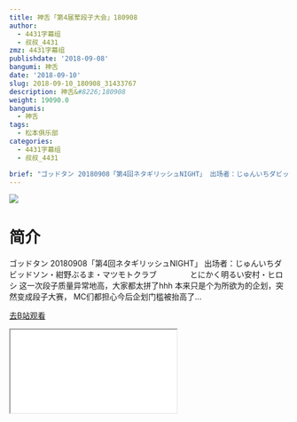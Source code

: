 ```yaml
---
title: 神舌「第4届荤段子大会」180908
author:
  - 4431字幕组
  - 叔叔_4431
zmz: 4431字幕组
publishdate: '2018-09-08'
bangumi: 神舌
date: '2018-09-10'
slug: 2018-09-10_180908_31433767
description: 神舌&#8226;180908
weight: 19090.0
bangumis:
  - 神舌
tags:
  - 松本俱乐部
categories:
  - 4431字幕组
  - 叔叔_4431

brief: "ゴッドタン 20180908「第4回ネタギリッシュNIGHT」 出场者：じゅんいちダビッドソン・紺野ぶるま・マツモトクラブ とにかく明るい安村・ヒロシ 这一次段子质量异常地高，大家都太拼了hhh 本来只是个为所欲为的企划，突然变成段子大赛， MC们都担心今后企划门槛被抬高了..."
---
```

![](https://i.imgur.com/QyNX4Nq.jpg)
# 简介  
ゴッドタン 20180908「第4回ネタギリッシュNIGHT」
出场者：じゅんいちダビッドソン・紺野ぶるま・マツモトクラブ
　　　　とにかく明るい安村・ヒロシ
这一次段子质量异常地高，大家都太拼了hhh
本来只是个为所欲为的企划，突然变成段子大赛，
MC们都担心今后企划门槛被抬高了...  

[去B站观看](https://www.bilibili.com/video/av31433767/)
<div class ="resp-container"><iframe class="testiframe" src="//player.bilibili.com/player.html?aid=31433767"", scrolling="no", allowfullscreen="true" > </iframe></div> 
